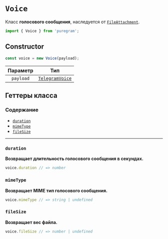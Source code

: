 # `Voice`

Класс **голосового сообщения**, наследуется от [`FileAttachment`](file-attachment.md).

```ts
import { Voice } from 'puregram';
```

## Constructor

```ts
const voice = new Voice(payload);
```

| Параметр  |                             Тип                             |
| :-------: | :---------------------------------------------------------: |
| `payload` | [`TelegramVoice`](https://core.telegram.org/bots/api#voice) |

## Геттеры класса

### Содержание

* [`duration`](#duration)
* [`mimeType`](#mimetype)
* [`fileSize`](#filesize)

---

### `duration`

**Возвращает длительность голосового сообщения в секундах.**

```ts
voice.duration // => number
```

### `mimeType`

**Возвращает MIME тип голосового сообщения.**

```ts
voice.mimeType // => string | undefined
```

### `fileSize`

**Возвращает вес файла.**

```ts
voice.fileSize // => number | undefined
```
